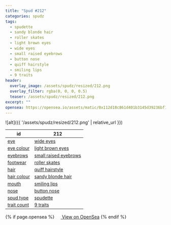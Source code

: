 ```yaml
---
title: "Spud #212"
categories: spudz
tags:
  - spudette
  - sandy blonde hair
  - roller skates
  - light brown eyes
  - wide eyes
  - small raised eyebrows
  - button nose
  - quiff hairstyle
  - smiling lips
  - 9 traits
header:
  overlay_image: /assets/spudz/resized/212.png
  overlay_filter: rgba(0, 0, 0, 0.5)
  teaser: /assets/spudz/resized/212.png
excerpt: ""
opensea: https://opensea.io/assets/matic/0x112d18c861d401b3145d39236bf149f01e18beed/212
---
```

![alt]({{ '/assets/spudz/resized/212.png' | relative_url }})

| id | 212 |
|-|-|
| <a href="/traits/eye/#trait-type">eye</a> | <a href="/traits/eye/wide-eyes/1/#trait">wide eyes</a> |
| <a href="/traits/eye-colour/#trait-type">eye colour</a> | <a href="/traits/eye-colour/light-brown-eyes/1/#trait">light brown eyes</a> |
| <a href="/traits/eyebrows/#trait-type">eyebrows</a> | <a href="/traits/eyebrows/small-raised-eyebrows/1/#trait">small raised eyebrows</a> |
| <a href="/traits/footwear/#trait-type">footwear</a> | <a href="/traits/footwear/roller-skates/1/#trait">roller skates</a> |
| <a href="/traits/hair/#trait-type">hair</a> | <a href="/traits/hair/quiff-hairstyle/1/#trait">quiff hairstyle</a> |
| <a href="/traits/hair-colour/#trait-type">hair colour</a> | <a href="/traits/hair-colour/sandy-blonde-hair/1/#trait">sandy blonde hair</a> |
| <a href="/traits/mouth/#trait-type">mouth</a> | <a href="/traits/mouth/smiling-lips/1/#trait">smiling lips</a> |
| <a href="/traits/nose/#trait-type">nose</a> | <a href="/traits/nose/button-nose/1/#trait">button nose</a> |
| <a href="/traits/spud-type/#trait-type">spud type</a> | <a href="/traits/spud-type/spudette/1/#trait">spudette</a> |
| <a href="/traits/trait-count/#trait-type">trait count</a> | <a href="/traits/trait-count/9-traits/1/#trait">9 traits</a> |

{% if page.opensea %}
<a href="{{page.opensea}}" class="btn btn--info" onclick="window.open(this.href, '_blank'); return false;"><img src="/assets/images/opensea.svg" width="16px"><span>  View on OpenSea</span></a>
{% endif %}
